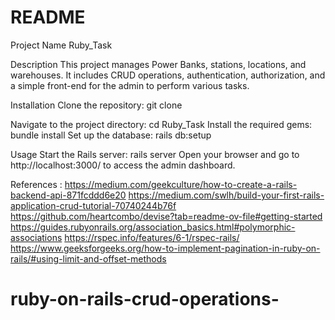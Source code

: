 # README
Project Name
Ruby_Task

Description
This project manages Power Banks, stations, locations, and warehouses. It includes CRUD operations, authentication, authorization, and a simple front-end for the admin to perform various tasks.

Installation
 Clone the repository:
   git clone <repository-url>
   
 Navigate to the project directory:
  cd Ruby_Task
 Install the required gems:
   bundle install
Set up the database:
 rails db:setup
 
Usage
 Start the Rails server:
  rails server
Open your browser and go to http://localhost:3000/ to access the admin dashboard.

 References :
https://medium.com/geekculture/how-to-create-a-rails-backend-api-871fcddd6e20
https://medium.com/swlh/build-your-first-rails-application-crud-tutorial-70740244b76f
https://github.com/heartcombo/devise?tab=readme-ov-file#getting-started
https://guides.rubyonrails.org/association_basics.html#polymorphic-associations
https://rspec.info/features/6-1/rspec-rails/
https://www.geeksforgeeks.org/how-to-implement-pagination-in-ruby-on-rails/#using-limit-and-offset-methods
# ruby-on-rails-crud-operations-
